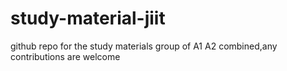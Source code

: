# study-material-jiit
github repo for the study materials group of A1 A2 combined,any contributions are welcome
